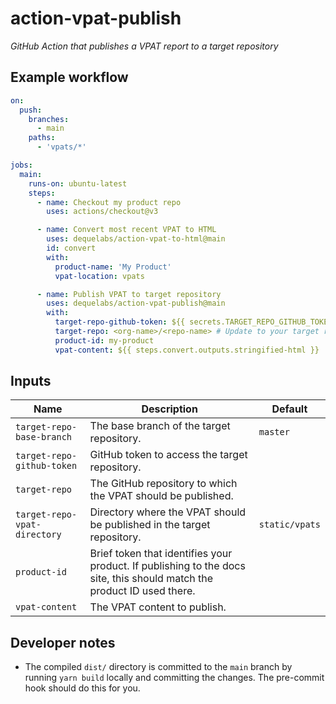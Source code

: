 # action-vpat-publish

*GitHub Action that publishes a VPAT report to a target repository*

## Example workflow

```yaml
on:
  push:
    branches:
      - main
    paths:
      - 'vpats/*'

jobs:
  main:
    runs-on: ubuntu-latest
    steps:
      - name: Checkout my product repo
        uses: actions/checkout@v3

      - name: Convert most recent VPAT to HTML
        uses: dequelabs/action-vpat-to-html@main
        id: convert
        with:
          product-name: 'My Product'
          vpat-location: vpats

      - name: Publish VPAT to target repository
        uses: dequelabs/action-vpat-publish@main
        with:
          target-repo-github-token: ${{ secrets.TARGET_REPO_GITHUB_TOKEN }}
          target-repo: <org-name>/<repo-name> # Update to your target repo
          product-id: my-product
          vpat-content: ${{ steps.convert.outputs.stringified-html }}
```

## Inputs

| Name | Description | Default |
| --- | --- | --- |
`target-repo-base-branch` | The base branch of the target repository. | `master` |
`target-repo-github-token` | GitHub token to access the target repository. |
`target-repo` | The GitHub repository to which the VPAT should be published. |
`target-repo-vpat-directory` | Directory where the VPAT should be published in the target repository. | `static/vpats`
`product-id` | Brief token that identifies your product. If publishing to the docs site, this should match the product ID used there. |
`vpat-content` | The VPAT content to publish. |

## Developer notes

* The compiled `dist/` directory is committed to the `main` branch by running `yarn build` locally and committing the changes. The pre-commit hook should do this for you.
